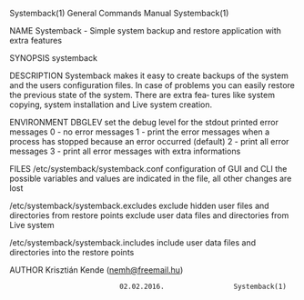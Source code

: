 Systemback(1)            General Commands Manual           Systemback(1)

NAME
       Systemback  -  Simple  system backup and restore application with
       extra
                    features

SYNOPSIS
       systemback

DESCRIPTION
       Systemback makes it easy to create backups of the system and  the
       users  configuration  files.  In  case of problems you can easily
       restore the previous state of the system. There  are  extra  fea‐
       tures  like  system  copying, system installation and Live system
       creation.

ENVIRONMENT
       DBGLEV set the debug level for the stdout printed error messages
              0 - no error messages
              1 - print the error messages when a  process  has  stopped
              because
                  an error occurred (default)
              2 - print all error messages
              3 - print all error messages with extra informations

FILES
   /etc/systemback/systemback.conf
       configuration of GUI and CLI
       the  possible variables and values are indicated in the file, all
       other changes are lost

   /etc/systemback/systemback.excludes
       exclude hidden user files and directories from restore points
       exclude user data files and directories from Live system

   /etc/systemback/systemback.includes
       include user data files and directories into the restore points

AUTHOR
       Krisztián Kende (nemh@freemail.hu)

                               02.02.2016.                 Systemback(1)
